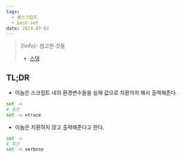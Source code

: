 ```yaml
---
tags:
  - 쉘스크립트
  - bash-set
date: 2024-07-02
---
```

> [!info]- 참고한 것들
> - [스댕](https://stackoverflow.com/a/2853811)


## TL;DR

- 이놈은 스크립트 내의 환경변수들을 실제 값으로 치환까지 해서 출력해준다.

```sh
set -x
# 혹은
set -o xtrace
```

- 이놈은 치환하지 않고 출력해준다고 한다.

```sh
set -v
# 혹은
set -o verbose
```